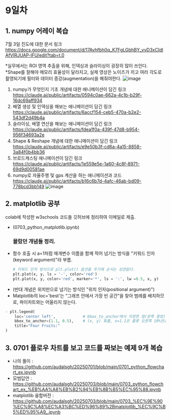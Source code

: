# 9일차

## 1. numpy 어레이 복습
7월 3일 진도에 대한 문서 링크<br>
https://docs.google.com/document/d/17Avhfbh0q_K7FgLGbhBY_yvD3xCIdlAfVIRJUAP-lFU/edit?tab=t.0

*실무에서는 ROI 영역 추출을 위해, 인덱싱과 슬라이싱이 굉장히 많이 쓰인다.<br>
*Shape를 잘해야 메모리 효율성이 달라지고, 실제 영상은 노이즈가 끼고 여러 각도로 촬영되기에 필터와 데이터 증강(augmentation)을 해줘야한다. 
![image](https://github.com/user-attachments/assets/73cb4d2f-32ce-4156-bf55-ec371adfd7e2)

1. numpy가 무엇인지 기초 개념에 대한 애니메이션이 담긴 링크<br>
https://claude.ai/public/artifacts/0594c0ae-662a-4c1b-b29f-16dc69aff934
2. 배열 생성 및 인덱싱을 해보는 애니메이션이 담긴 링크<br>
https://claude.ai/public/artifacts/6accf154-ceb5-470a-b2e2-543df2d49b4a
3. 슬라이싱, 배열 연산을 해보는 애니메이션이 담긴 링크<br>
https://claude.ai/public/artifacts/fdea1f0a-439f-47d8-b954-956f34693a2e
4. Shape & Reshape 개념에 대한 애니메이션이 담긴 링크<br>
https://claude.ai/public/artifacts/e9e50b3f-cd6a-4a15-8858-3a84f0b4bb36
5. 브로드캐스팅 애니메이션이 담긴 링크<br>
https://claude.ai/public/artifacts/1e559e5e-1a60-4c8f-8971-69d9d00581ae
6. numpy로 자율주행 및 gps 계산을 하는 애니메이션과 코드<br>
https://claude.ai/public/artifacts/b16c6b7d-4afc-46ab-bd09-778bcd3bb149
![image](https://github.com/user-attachments/assets/a7c973d6-d4b9-429a-8b57-7e4baed004eb)

## 2. matplotlib 공부
colab에 작성한 w3schools 코드들 깃허브에 정리하여 이메일로 제출.
- (0703_python_matplotlib.ipynb)
  ### 몰랐던 개념들 정리.
- 함수 호출 시 a=1처럼 매개변수 이름을 함께 적어 넘기는 방식을 "키워드 인자(keyword argument)"라 부름.
  ```python
  # 키워드 인자 방식으로 plt.plot() 옵션을 주기에 순서는 상관없다.
  plt.plot(x, y, ls = '-', color='red')
  plt.plot(x, y, color='red', marker='*', ls = ':', lw =0.5, x, y)
  ```
- (반대 개념은 위치만으로 넘기는 방식인 "위치 인자(positional argument)")
- Matplotlib의 loc='best'는 “그래프 안에서 가장 빈 공간”을 찾아 범례를 배치하므로, 파이차트와는 어울리지 않는다.
```python
- plt.legend(
    loc='center left',            # bbox_to_anchor에서 지정한 점(왼쪽 중앙)에 범례의 'center'를 맞춘다
    bbox_to_anchor=(1.1, 0.5),    # (x, y) 튜플, x=1.1은 플롯 오른쪽 10%만큼 더 떨어진 위치를 의미, y=0.5는 중앙을 의미.
    title="Four Fruits:"
)
```
 
## 3. 0701 플로우 차트를 보고 코드를 짜보는 예제 9개 복습
- 나의 풀이 : https://github.com/audalsgh/20250701/blob/main/0701_python_flowchart_ex.ipynb
- 모범답안 : https://github.com/audalsgh/20250703/blob/main/0703_python_flowchart_ex_%EB%AA%A8%EB%B2%94%EB%8B%B5%EC%95%88.ipynb
- matplotlib 융합버전 : https://github.com/audalsgh/20250703/blob/main/0703_%EC%9E%90%EC%9C%A8%EC%A3%BC%ED%96%89%2Bmatplotlib_%EC%9C%B5%ED%95%A9_.ipynb
